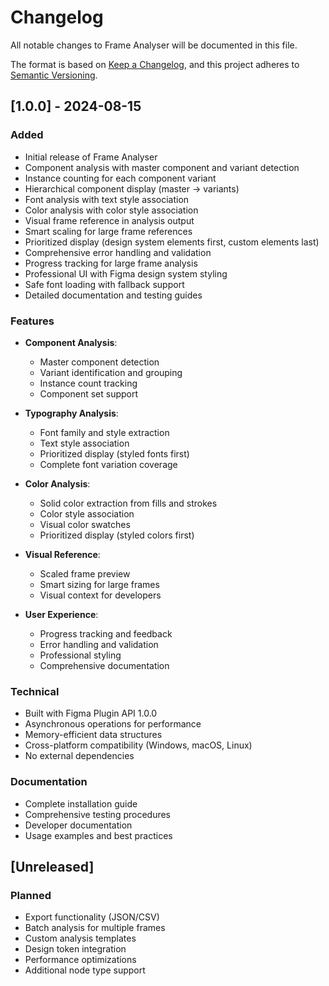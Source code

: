 # Changelog

All notable changes to Frame Analyser will be documented in this file.

The format is based on [Keep a Changelog](https://keepachangelog.com/en/1.0.0/),
and this project adheres to [Semantic Versioning](https://semver.org/spec/v2.0.0.html).

## [1.0.0] - 2024-08-15

### Added
- Initial release of Frame Analyser
- Component analysis with master component and variant detection
- Instance counting for each component variant
- Hierarchical component display (master → variants)
- Font analysis with text style association
- Color analysis with color style association
- Visual frame reference in analysis output
- Smart scaling for large frame references
- Prioritized display (design system elements first, custom elements last)
- Comprehensive error handling and validation
- Progress tracking for large frame analysis
- Professional UI with Figma design system styling
- Safe font loading with fallback support
- Detailed documentation and testing guides

### Features
- **Component Analysis**: 
  - Master component detection
  - Variant identification and grouping
  - Instance count tracking
  - Component set support

- **Typography Analysis**:
  - Font family and style extraction
  - Text style association
  - Prioritized display (styled fonts first)
  - Complete font variation coverage

- **Color Analysis**:
  - Solid color extraction from fills and strokes
  - Color style association
  - Visual color swatches
  - Prioritized display (styled colors first)

- **Visual Reference**:
  - Scaled frame preview
  - Smart sizing for large frames
  - Visual context for developers

- **User Experience**:
  - Progress tracking and feedback
  - Error handling and validation
  - Professional styling
  - Comprehensive documentation

### Technical
- Built with Figma Plugin API 1.0.0
- Asynchronous operations for performance
- Memory-efficient data structures
- Cross-platform compatibility (Windows, macOS, Linux)
- No external dependencies

### Documentation
- Complete installation guide
- Comprehensive testing procedures
- Developer documentation
- Usage examples and best practices

## [Unreleased]

### Planned
- Export functionality (JSON/CSV)
- Batch analysis for multiple frames
- Custom analysis templates
- Design token integration
- Performance optimizations
- Additional node type support
